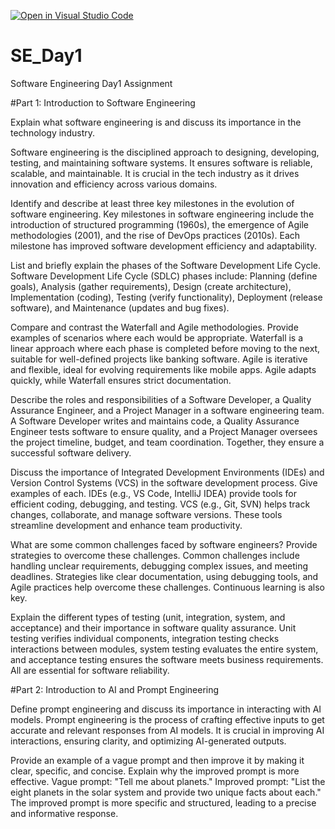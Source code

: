 [![Open in Visual Studio Code](https://classroom.github.com/assets/open-in-vscode-2e0aaae1b6195c2367325f4f02e2d04e9abb55f0b24a779b69b11b9e10269abc.svg)](https://classroom.github.com/online_ide?assignment_repo_id=18373454&assignment_repo_type=AssignmentRepo)
# SE_Day1
Software Engineering Day1 Assignment

#Part 1: Introduction to Software Engineering

Explain what software engineering is and discuss its importance in the technology industry.

Software engineering is the disciplined approach to designing, developing, testing, and maintaining software systems. It ensures software is reliable, scalable, and maintainable. It is crucial in the tech industry as it drives innovation and efficiency across various domains.


Identify and describe at least three key milestones in the evolution of software engineering.
Key milestones in software engineering include the introduction of structured programming (1960s), the emergence of Agile methodologies (2001), and the rise of DevOps practices (2010s). Each milestone has improved software development efficiency and adaptability.


List and briefly explain the phases of the Software Development Life Cycle.
Software Development Life Cycle (SDLC) phases include: Planning (define goals), Analysis (gather requirements), Design (create architecture), Implementation (coding), Testing (verify functionality), Deployment (release software), and Maintenance (updates and bug fixes).


Compare and contrast the Waterfall and Agile methodologies. Provide examples of scenarios where each would be appropriate.
Waterfall is a linear approach where each phase is completed before moving to the next, suitable for well-defined projects like banking software. Agile is iterative and flexible, ideal for evolving requirements like mobile apps. Agile adapts quickly, while Waterfall ensures strict documentation.

Describe the roles and responsibilities of a Software Developer, a Quality Assurance Engineer, and a Project Manager in a software engineering team.
A Software Developer writes and maintains code, a Quality Assurance Engineer tests software to ensure quality, and a Project Manager oversees the project timeline, budget, and team coordination. Together, they ensure a successful software delivery.

Discuss the importance of Integrated Development Environments (IDEs) and Version Control Systems (VCS) in the software development process. Give examples of each.
IDEs (e.g., VS Code, IntelliJ IDEA) provide tools for efficient coding, debugging, and testing. VCS (e.g., Git, SVN) helps track changes, collaborate, and manage software versions. These tools streamline development and enhance team productivity.

What are some common challenges faced by software engineers? Provide strategies to overcome these challenges.
Common challenges include handling unclear requirements, debugging complex issues, and meeting deadlines. Strategies like clear documentation, using debugging tools, and Agile practices help overcome these challenges. Continuous learning is also key.

Explain the different types of testing (unit, integration, system, and acceptance) and their importance in software quality assurance.
Unit testing verifies individual components, integration testing checks interactions between modules, system testing evaluates the entire system, and acceptance testing ensures the software meets business requirements. All are essential for software reliability.

#Part 2: Introduction to AI and Prompt Engineering


Define prompt engineering and discuss its importance in interacting with AI models.
Prompt engineering is the process of crafting effective inputs to get accurate and relevant responses from AI models. It is crucial in improving AI interactions, ensuring clarity, and optimizing AI-generated outputs.

Provide an example of a vague prompt and then improve it by making it clear, specific, and concise. Explain why the improved prompt is more effective.
Vague prompt: "Tell me about planets."
Improved prompt: "List the eight planets in the solar system and provide two unique facts about each."
The improved prompt is more specific and structured, leading to a precise and informative response.
